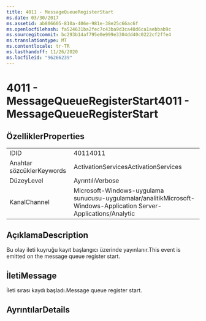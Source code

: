 ```yaml
---
title: 4011 - MessageQueueRegisterStart
ms.date: 03/30/2017
ms.assetid: ab806605-810a-406e-981e-38e25c66ac6f
ms.openlocfilehash: fa524631ba2fec7c43ba9d3ca40d6ca1aebbab9c
ms.sourcegitcommit: bc293b14af795e0e999e3304dd40c0222cf2ffe4
ms.translationtype: MT
ms.contentlocale: tr-TR
ms.lasthandoff: 11/26/2020
ms.locfileid: "96266239"
---
```

# <a name="4011---messagequeueregisterstart"></a><span data-ttu-id="ae6cf-102">4011 - MessageQueueRegisterStart</span><span class="sxs-lookup"><span data-stu-id="ae6cf-102">4011 - MessageQueueRegisterStart</span></span>

## <a name="properties"></a><span data-ttu-id="ae6cf-103">Özellikler</span><span class="sxs-lookup"><span data-stu-id="ae6cf-103">Properties</span></span>  
  
|||  
|-|-|  
|<span data-ttu-id="ae6cf-104">ID</span><span class="sxs-lookup"><span data-stu-id="ae6cf-104">ID</span></span>|<span data-ttu-id="ae6cf-105">4011</span><span class="sxs-lookup"><span data-stu-id="ae6cf-105">4011</span></span>|  
|<span data-ttu-id="ae6cf-106">Anahtar sözcükler</span><span class="sxs-lookup"><span data-stu-id="ae6cf-106">Keywords</span></span>|<span data-ttu-id="ae6cf-107">ActivationServices</span><span class="sxs-lookup"><span data-stu-id="ae6cf-107">ActivationServices</span></span>|  
|<span data-ttu-id="ae6cf-108">Düzey</span><span class="sxs-lookup"><span data-stu-id="ae6cf-108">Level</span></span>|<span data-ttu-id="ae6cf-109">Ayrıntılı</span><span class="sxs-lookup"><span data-stu-id="ae6cf-109">Verbose</span></span>|  
|<span data-ttu-id="ae6cf-110">Kanal</span><span class="sxs-lookup"><span data-stu-id="ae6cf-110">Channel</span></span>|<span data-ttu-id="ae6cf-111">Microsoft-Windows-uygulama sunucusu-uygulamalar/analitik</span><span class="sxs-lookup"><span data-stu-id="ae6cf-111">Microsoft-Windows-Application Server-Applications/Analytic</span></span>|  
  
## <a name="description"></a><span data-ttu-id="ae6cf-112">Açıklama</span><span class="sxs-lookup"><span data-stu-id="ae6cf-112">Description</span></span>  

 <span data-ttu-id="ae6cf-113">Bu olay ileti kuyruğu kayıt başlangıcı üzerinde yayınlanır.</span><span class="sxs-lookup"><span data-stu-id="ae6cf-113">This event is emitted on the message queue register start.</span></span>  
  
## <a name="message"></a><span data-ttu-id="ae6cf-114">İleti</span><span class="sxs-lookup"><span data-stu-id="ae6cf-114">Message</span></span>  

 <span data-ttu-id="ae6cf-115">İleti sırası kaydı başladı.</span><span class="sxs-lookup"><span data-stu-id="ae6cf-115">Message queue register start.</span></span>  
  
## <a name="details"></a><span data-ttu-id="ae6cf-116">Ayrıntılar</span><span class="sxs-lookup"><span data-stu-id="ae6cf-116">Details</span></span>
